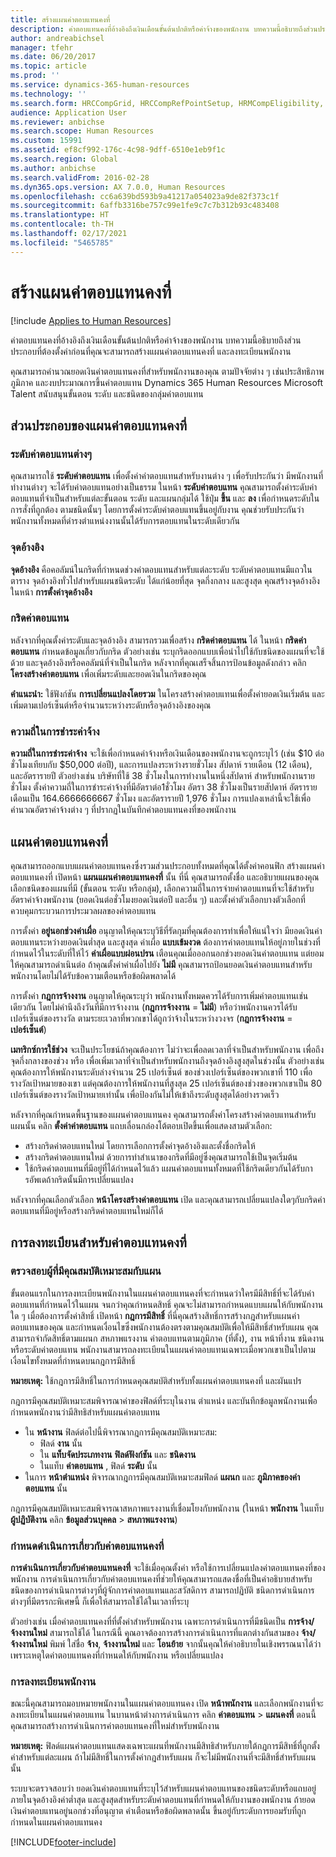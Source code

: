 ```yaml
---
title: สร้างแผนค่าตอบแทนคงที่
description: ค่าตอบแทนคงที่อ้างอิงถึงเงินเดือนขั้นต้นปกติหรือค่าจ้างของพนักงาน บทความนี้อธิบายถึงส่วนประกอบที่ต้องตั้งค่าก่อนที่คุณจะสามารถสร้างแผนค่าตอบแทนคงที่ และลงทะเบียนพนักงาน
author: andreabichsel
manager: tfehr
ms.date: 06/20/2017
ms.topic: article
ms.prod: ''
ms.service: dynamics-365-human-resources
ms.technology: ''
ms.search.form: HRCCompGrid, HRCCompRefPointSetup, HRMCompEligibility, HRMCompEvent, HRMFixedCompPlanTable, HcmCompensationWorkspace
audience: Application User
ms.reviewer: anbichse
ms.search.scope: Human Resources
ms.custom: 15991
ms.assetid: ef8cf992-176c-4c98-9dff-6510e1eb9f1c
ms.search.region: Global
ms.author: anbichse
ms.search.validFrom: 2016-02-28
ms.dyn365.ops.version: AX 7.0.0, Human Resources
ms.openlocfilehash: cc6a639bd593b9a41217a054023a9de82f373c1f
ms.sourcegitcommit: 6affb3316be757c99e1fe9c7c7b312b93c483408
ms.translationtype: HT
ms.contentlocale: th-TH
ms.lasthandoff: 02/17/2021
ms.locfileid: "5465785"
---
```

# <a name="create-a-fixed-compensation-plans"></a>สร้างแผนค่าตอบแทนคงที่

[!include [Applies to Human Resources](../includes/applies-to-hr.md)]

ค่าตอบแทนคงที่อ้างอิงถึงเงินเดือนขั้นต้นปกติหรือค่าจ้างของพนักงาน บทความนี้อธิบายถึงส่วนประกอบที่ต้องตั้งค่าก่อนที่คุณจะสามารถสร้างแผนค่าตอบแทนคงที่ และลงทะเบียนพนักงาน

คุณสามารถคำนวณยอดเงินค่าตอบแทนคงที่สำหรับพนักงานของคุณ ตามปัจจัยต่าง ๆ เช่นประสิทธิภาพ ภูมิภาค และงบประมาณการขึ้นค่าตอบแทน Dynamics 365 Human Resources Microsoft Talent สนับสนุนขั้นตอน ระดับ และชนิดของกลุ่มค่าตอบแทน

## <a name="fixed-compensation-components"></a>ส่วนประกอบของแผนค่าตอบแทนคงที่
### <a name="compensation-levels"></a>ระดับค่าตอบแทนต่างๆ

คุณสามารถใช้ **ระดับค่าตอบแทน** เพื่อตั้งค่าค่าตอบแทนสำหรับงานต่าง ๆ เพื่อรับประกันว่า มีพนักงานที่ทำงานต่างๆ จะได้รับค่าตอบแทนอย่างเป็นธรรม ในหน้า **ระดับค่าตอบแทน** คุณสามารถตั้งค่าระดับค่าตอบแทนที่จำเป็นสำหรับแต่ละขั้นตอน ระดับ และแผนกลุ่มได้ ใช้ปุ่ม **ขึ้น** และ **ลง** เพื่อกำหนดระดับในการสั่งที่ถูกต้อง ตามชนิดนั้นๆ โดยการตั้งค่าระดับค่าตอบแทนขึ้นอยู่กับงาน คุณช่วยรับประกันว่า พนักงานทั้งหมดที่ดำรงตำแหน่งงานนั้นได้รับการตอบแทนในระดับเดียวกัน

### <a name="reference-points"></a>จุดอ้างอิง

**จุดอ้างอิง** คือคอลัมน์ในกริดที่กำหนดช่วงค่าตอบแทนสำหรับแต่ละระดับ ระดับค่าตอบแทนมีแถวในตาราง จุดอ้างอิงทั่วไปสำหรับแผนชนิดระดับ ได้แก่น้อยที่สุด จุดกึ่งกลาง และสูงสุด คุณสร้างจุดอ้างอิงในหน้า **การตั้งค่าจุดอ้างอิง**

### <a name="compensation-grids"></a>กริดค่าตอบแทน

หลังจากที่คุณตั้งค่าระดับและจุดอ้างอิง สามารถรวมเพื่อสร้าง **กริดค่าตอบแทน** ได้ ในหน้า **กริดค่าตอบแทน** กำหนดข้อมูลเกี่ยวกับกริด ตัวอย่างเช่น ระบุกริดออกแบบเพื่อนำไปใช้กับชนิดของแผนที่จะใช้ด้วย และจุดอ้างอิงหรือคอลัมน์ที่จำเป็นในกริด หลังจากที่คุณเสร็จสิ้นการป้อนข้อมูลดังกล่าว คลิก **โครงสร้างค่าตอบแทน** เพื่อเพิ่มระดับและยอดเงินในกริดของคุณ 

**คำแนะนำ:** ใช้ฟังก์ชัน **การเปลี่ยนแปลงโดยรวม** ในโครงสร้างค่าตอบแทนเพื่อตั้งค่ายอดเงินเริ่มต้น และเพิ่มตามเปอร์เซ็นต์หรือจำนวนระหว่างระดับหรือจุดอ้างอิงของคุณ

### <a name="pay-frequencies"></a>ความถี่ในการชำระค่าจ้าง

**ความถี่ในการชำระค่าจ้าง** จะใช้เพื่อกำหนดค่าจ้างหรือเงินเดือนของพนักงานจะถูกระบุไว้ (เช่น $10 ต่อชั่วโมงเทียบกับ $50,000 ต่อปี), และการแปลงระหว่างรายชั่วโมง สัปดาห์ รายเดือน (12 เดือน), และอัตรารายปี ตัวอย่างเช่น บริษัทที่ใช้ 38 ชั่วโมงในการทำงานในหนึ่งสัปดาห์ สำหรับพนักงานรายชั่วโมง ตั้งค่าความถี่ในการชำระค่าจ้างที่มีอัตราต่อ1ชั่วโมง อัตรา 38 ชั่วโมงเป็นรายสัปดาห์ อัตรารายเดือนเป็น 164.6666666667 ชั่วโมง และอัตรารายปี 1,976 ชั่วโมง การแปลงเหล่านี้จะใช้เพื่อคำนวณอัตราค่าจ้างต่าง ๆ ที่ปรากฏในบันทึกค่าตอบแทนคงที่ของพนักงาน

## <a name="fixed-compensation-plans"></a>แผนค่าตอบแทนคงที่
คุณสามารถออกแบบแผนค่าตอบแทนคงซึ่งรวมส่วนประกอบทั้งหมดที่คุณได้ตั้งค่าคอนฟิก สร้างแผนค่าตอบแทนคงที่ เปิดหน้า **แผนแผนค่าตอบแทนคงที่** นั้น ที่นี่ คุณสามารถตั้งชื่อ และอธิบายแผนของคุณ เลือกชนิดของแผนที่มี (ขั้นตอน ระดับ หรือกลุ่ม), เลือกความถี่ในการจ่ายค่าตอบแทนที่จะใช้สำหรับอัตราค่าจ้างพนักงาน (ยอดเงินต่อชั่วโมงยอดเงินต่อปี และอื่น ๆ) และตั้งค่าตัวเลือกบางตัวเลือกที่ควบคุมกระบวนการประมวลผลของค่าตอบแทน 

การตั้งค่า **อยู่นอกช่วงค่าเผื่อ** อนุญาตให้คุณระบุวิธีที่รัดกุมที่คุณต้องการทำเพื่อให้แน่ใจว่า มียอดเงินค่าตอบแทนระหว่างยอดเงินต่ำสุด และสูงสุด ค่าเผื่อ **แบบเข้มงวด** ต้องการค่าตอบแทนให้อยู่ภายในช่วงที่กำหนดไว้ในระดับที่ให้ไว้ **ค่าเผื่อแบบผ่อนปรน** เตือนคุณเมื่อออกนอกช่วงยอดเงินค่าตอบแทน แต่ยอมให้คุณสามารถดำเนินต่อ ถ้าคุณตั้งค่าค่าเผื่อไปยัง **ไม่มี** คุณสามารถป้อนยอดเงินค่าตอบแทนสำหรับพนักงานโดยไม่ได้รับข้อความเตือนหรือข้อผิดพลาดได้ 

การตั้งค่า **กฎการจ้างงาน** อนุญาตให้คุณระบุว่า พนักงานทั้งหมดควรได้รับการเพิ่มค่าตอบแทนเช่นเดียวกัน โดยไม่คำนึงถึงวันที่มีการจ้างงาน (**กฎการจ้างงาน** = **ไม่มี**) หรือว่าพนักงานควรได้รับเปอร์เซ็นต์ของรางวัล ตามระยะเวลาที่พวกเขาได้ถูกว่าจ้างในระหว่างวงจร (**กฎการจ้างงาน** = **เปอร์เซ็นต์**) 

**เมทริกซ์การใช้ช่วง** จะเป็นประโยชน์ถ้าคุณต้องการ ไม่ว่าจะเพื่อลดเวลาที่จำเป็นสำหรับพนักงาน เพื่อถึงจุดกึ่งกลางของช่วง หรือ เพื่อเพิ่มเวลาที่จำเป็นสำหรับพนักงานถึงจุดอ้างอิงสูงสุดในช่วงนั้น ตัวอย่างเช่น คุณต้องการให้พนักงานระดับล่างจำนวน 25 เปอร์เซ็นต์ ของช่วงเปอร์เซ็นต์ของพวกเขาที่ 110 เพื่อรางวัลเป้าหมายของเขา แต่คุณต้องการให้พนักงานที่สูงสุด 25 เปอร์เซ็นต์ของช่วงของพวกเขาเป็น 80 เปอร์เซ็นต์ของรางวัลเป้าหมายเท่านั้น เพื่อป้องกันไม่ให้เข้าถึงระดับสูงสุดได้อย่างรวดเร็ว 

หลังจากที่คุณกำหนดพื้นฐานของแผนค่าตอบแทนคง คุณสามารถตั้งค่าโครงสร้างค่าตอบแทนสำหรับแผนนั้น คลิก **ตั้งค่าค่าตอบแทน** แถบเลื่อนกล่องโต้ตอบเปิดขึ้นเพื่อแสดงสามตัวเลือก:

-   สร้างกริดค่าตอบแทนใหม่ โดยการเลือกการตั้งค่าจุดอ้างอิงและตั้งชื่อกริดให้
-   สร้างกริดค่าตอบแทนใหม่ ด้วยการทำสำเนาของกริดที่มีอยู่ซึ่งคุณสามารถใช้เป็นจุดเริ่มต้น
-   ใช้กริดค่าตอบแทนที่มีอยู่ที่ได้กำหนดไว้แล้ว แผนค่าตอบแทนทั้งหมดที่ใช้กริดเดียวกันได้รับการอัพเดถ้ากริดนั้นมีการเปลี่ยนแปลง

หลังจากที่คุณเลือกตัวเลือก **หน้าโครงสร้างค่าตอบแทน** เปิด และคุณสามารถเปลี่ยนแปลงใดๆกับกริดค่าตอบแทนที่มีอยู่หรือสร้างกริดค่าตอบแทนใหม่ก็ได้

## <a name="fixed-compensation-enrollment"></a>การลงทะเบียนสำหรับค่าตอบแทนคงที่
### <a name="determine-who-is-eligible-for-the-plan"></a>ตรวจสอบผู้ที่มีคุณสมบัติเหมาะสมกับแผน

ขั้นตอนแรกในการลงทะเบียนพนักงานในแผนค่าตอบแทนคงที่จะกำหนดว่าใครมีมีสิทธิ์ที่จะได้รับค่าตอบแทนที่กำหนดไว้ในแผน จนกว่าคุณกำหนดสิทธิ์ คุณจะไม่สามารถกำหนดแบบแผนให้กับพนักงานใด ๆ เมื่อต้องการตั้งค่าสิทธิ์ เปิดหน้า **กฎการมีสิทธิ์** ที่นี่คุณสร้างสิทธิ์การสร้างกฎสำหรับแผนค่าตอบแทนของคุณ และกำหนดเงื่อนไขซึ่งพนักงานต้องตรงตามคุณสมบัติเพื่อให้มีสิทธิ์สำหรับแผน คุณสามารถจำกัดสิทธิ์ตามแผนก สหภาพแรงงาน ค่าตอบแทนตามภูมิภาค (ที่ตั้ง), งาน หน้าที่งาน ชนิดงาน หรือระดับค่าตอบแทน พนักงานสามารถลงทะเบียนในแผนค่าตอบแทนเฉพาะเมื่อพวกเขาเป็นไปตามเงื่อนไขทั้งหมดที่กำหนดบนกฎการมีสิทธิ์ 

**หมายเหตุ:** ใช้กฎการมีสิทธิ์ในการกำหนดคุณสมบัติสำหรับทั้งแผนค่าตอบแทนคงที่ และผันแปร 

กฎการมีคุณสมบัติเหมาะสมพิจารณาค่าของฟิลด์ที่ระบุในงาน ตำแหน่ง และบันทึกข้อมูลพนักงานเพื่อกำหนดพนักงานว่ามีสิทธิสำหรับแผนค่าตอบแทน

-   ใน **หน้างาน** ฟิลด์ต่อไปนี้พิจารณากฎการมีคุณสมบัติเหมาะสม:
    -   ฟิลด์ **งาน** นั้น
    -   ใน **แท็บจัดประเภทงาน** **ฟิลด์ฟังก์ชัน** และ **ชนิดงาน**
    -   ในแท็บ **ค่าตอบแทน** , ฟิลด์ **ระดับ** นั้น
-   ในการ **หน้าตำแหน่ง** พิจารณากฎการมีคุณสมบัติเหมาะสมฟิลด์ **แผนก** และ **ภูมิภาคของค่าตอบแทน** นั้น

กฎการมีคุณสมบัติเหมาะสมพิจารณาสหภาพแรงงานที่เชื่อมโยงกับพนักงาน (ในหน้า **พนักงาน** ในแท็บ **ผู้ปฏิบัติงาน** คลิก **ข้อมูลส่วนบุคคล** &gt; **สหภาพแรงงาน**)

### <a name="define-fixed-compensation-actions"></a>กำหนดดำเนินการเกี่ยวกับค่าตอบแทนคงที่

**การดำเนินการเกี่ยวกับค่าตอบแทนคงที่** จะใช้เมื่อคุณตั้งค่า หรือใช้การเปลี่ยนแปลงค่าตอบแทนคงที่ของพนักงาน การดำเนินการเกี่ยวกับค่าตอบแทนคงที่ช่วยให้คุณสามารถแสดงชื่อที่เป็นคำอธิบายสำหรับชนิดของการดำเนินการต่างๆที่ผู้จักการค่าตอบแทนและสวัสดิการ สามารถปฏิบัติ ชนิดการดำเนินการต่างๆที่มีตรรกะพิเศษนี้ ก็เพื่อให้สามารถใช้ได้ในเวลาที่ระบุ 

ตัวอย่างเช่น เมื่อค่าตอบแทนคงที่ที่ตั้งค่าสำหรับพนักงาน เฉพาะการดำเนินการที่มีชนิดเป็น **การจ้าง/จ้างงานใหม่** สามารถใช้ได้ ในกรณีนี้ คุณอาจต้องการสร้างการดำเนินการที่แตกต่างกันสามของ **จ้าง/จ้างงานใหม่** พิมพ์ ใส่ชื่อ **จ้าง**, **จ้างงานใหม่** และ **โอนย้าย** จากนั้นคุณให้คำอธิบายในเชิงพรรณนาได้ว่าเพราะเหตุใดค่าตอบแทนคงที่กำหนดให้กับพนักงาน หรือเปลี่ยนแปลง

### <a name="enroll-the-employee"></a>การลงทะเบียนพนักงาน

ขณะนี้คุณสามารถมอบหมายพนักงานในแผนค่าตอบแทนคง เปิด **หน้าพนักงาน** และเลือกพนักงานที่จะลงทะเบียนในแผนค่าตอบแทน ในบานหน้าต่างการดำเนินการ คลิก **ค่าตอบแทน** &gt; **แผนคงที่** ตอนนี้คุณสามารถสร้างการดำเนินการค่าตอบแทนคงที่ใหม่สำหรับพนักงาน 

**หมายเหตุ:** ฟิลด์แผนค่าตอบแทนแสดงเฉพาะแผนที่พนักงานมีสิทธิสำหรับภายใต้กฎการมีสิทธิ์ที่ถูกตั้งค่าสำหรับแต่ละแผน ถ้าไม่มีสิทธิ์ในการตั้งค่ากฎสำหรับแผน ก็จะไม่มีพนักงานที่จะมีสิทธิ์สำหรับแผนนั้น 

ระบบจะตรวจสอบว่า ยอดเงินค่าตอบแทนที่ระบุไว้สำหรับแผนค่าตอบแทนของชนิดระดับหรือแถบอยู่ภายในจุดอ้างอิงค่าต่ำสุด และสูงสุดสำหรับระดับค่าตอบแทนที่กำหนดให้กับงานของพนักงาน ถ้ายอดเงินค่าตอบแทนอยู่นอกช่วงที่อนุญาต คำเตือนหรือข้อผิดพลาดนั้น ขึ้นอยู่กับระดับการยอมรับที่ถูกกำหนดในแผนค่าตอบแทนคง



[!INCLUDE[footer-include](../includes/footer-banner.md)]